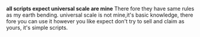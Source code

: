 **all scripts expect universal scale are mine**
There fore they have same rules as my earth bending. universal scale is not mine,it's basic knowledge, there fore you can use it however you like expect don't try to sell and claim as yours, it's simple scripts. 

